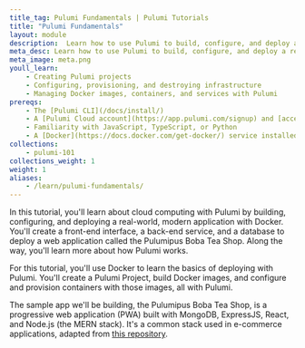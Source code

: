 ```yaml
---
title_tag: Pulumi Fundamentals | Pulumi Tutorials
title: "Pulumi Fundamentals"
layout: module
description:  Learn how to use Pulumi to build, configure, and deploy a real-world application.
meta_desc: Learn how to use Pulumi to build, configure, and deploy a real-life, modern application in this starter tutorial.
meta_image: meta.png
youll_learn:
    - Creating Pulumi projects
    - Configuring, provisioning, and destroying infrastructure
    - Managing Docker images, containers, and services with Pulumi
prereqs:
    - The [Pulumi CLI](/docs/install/)
    - A [Pulumi Cloud account](https://app.pulumi.com/signup) and [access token](/docs/pulumi-cloud/accounts#access-tokens)
    - Familiarity with JavaScript, TypeScript, or Python
    - A [Docker](https://docs.docker.com/get-docker/) service installed and running locally
collections:
    - pulumi-101
collections_weight: 1
weight: 1
aliases:
    - /learn/pulumi-fundamentals/
---
```


In this tutorial, you'll learn about cloud computing with Pulumi by building, configuring, and deploying a real-world, modern
application with Docker. You'll create a front-end interface, a back-end service, and a database to deploy a web application called the Pulumipus Boba Tea Shop. Along the way, you'll learn more about how Pulumi works.

For this tutorial, you'll use Docker to learn the basics of deploying with Pulumi. You'll create a Pulumi Project, build Docker images, and configure and provision containers with those images, all with Pulumi.

The sample app we'll be building, the Pulumipus Boba Tea Shop, is a progressive web application (PWA) built with MongoDB, ExpressJS, React, and Node.js (the MERN stack). It's a common stack used in e-commerce applications, adapted from [this repository](https://github.com/shubhambattoo/shopping-cart).

